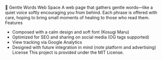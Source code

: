 🌿 Gentle Words Web Space
A web page that gathers gentle words—like a quiet voice softly encouraging you from behind.
Each phrase is offered with care, hoping to bring small moments of healing to those who read them.
Features
- Composed with a calm design and soft font (Kosugi Maru)
- Optimized for SEO and sharing on social media (OG tags supported)
- View tracking via Google Analytics
- Designed with future integration in mind (note platform and advertising)
License
This project is provided under the MIT License.
